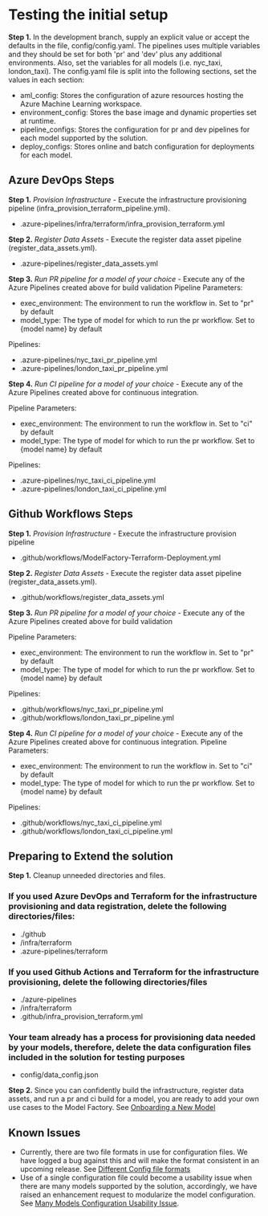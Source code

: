 # Testing the initial setup

**Step 1.** In the development branch, supply an explicit value or accept the defaults in the file, config/config.yaml. The pipelines uses multiple variables and they should be set for both 'pr' and 'dev' plus any additional environments. Also, set the variables for all models (i.e. nyc_taxi, london_taxi). The config.yaml file is split into the following sections, set the values in each section:

- aml_config: Stores the configuration of azure resources hosting the Azure Machine Learning workspace.
- environment_config: Stores the base image and dynamic properties set at runtime.
- pipeline_configs: Stores the configuration for pr and dev pipelines for each model supported by the solution.
- deploy_configs: Stores online and batch configuration for deployments for each model.  

## Azure DevOps Steps

**Step 1.** *Provision Infrastructure* - Execute the infrastructure provisioning pipeline (infra_provision_terraform_pipeline.yml).

- .azure-pipelines/infra/terraform/infra_provision_terraform.yml

**Step 2.** *Register Data Assets* - Execute the register data asset pipeline (register_data_assets.yml).

- .azure-pipelines/register_data_assets.yml

**Step 3.** *Run PR pipeline for a model of your choice* - Execute any of the Azure Pipelines created above for build validation
Pipeline Parameters:

- exec_environment: The environment to run the workflow in. Set to "pr" by default
- model_type: The type of model for which to run the pr workflow. Set to {model name} by default
  
Pipelines:

- .azure-pipelines/nyc_taxi_pr_pipeline.yml
- .azure-pipelines/london_taxi_pr_pipeline.yml

**Step 4.** *Run CI pipeline for a model of your choice* - Execute any of the Azure Pipelines created above for continuous integration.

Pipeline Parameters:

- exec_environment: The environment to run the workflow in. Set to "ci" by default
- model_type: The type of model for which to run the pr workflow. Set to {model name} by default

Pipelines:

- .azure-pipelines/nyc_taxi_ci_pipeline.yml
- .azure-pipelines/london_taxi_ci_pipeline.yml

## Github Workflows Steps

**Step 1.** *Provision Infrastructure* - Execute the infrastructure provision pipeline

- .github/workflows/ModelFactory-Terraform-Deployment.yml

**Step 2.** *Register Data Assets* - Execute the register data asset pipeline (register_data_assets.yml).

- .github/workflows/register_data_assets.yml

**Step 3.** *Run PR pipeline for a model of your choice* - Execute any of the Azure Pipelines created above for build validation

Pipeline Parameters:

- exec_environment: The environment to run the workflow in. Set to "pr" by default
- model_type: The type of model for which to run the pr workflow. Set to {model name} by default
  
Pipelines:

- .github/workflows/nyc_taxi_pr_pipeline.yml
- .github/workflows/london_taxi_pr_pipeline.yml

**Step 4.** *Run CI pipeline for a model of your choice* - Execute any of the Azure Pipelines created above for continuous integration.
Pipeline Parameters:

- exec_environment: The environment to run the workflow in. Set to "ci" by default
- model_type: The type of model for which to run the pr workflow. Set to {model name} by default

Pipelines:

- .github/workflows/nyc_taxi_ci_pipeline.yml
- .github/workflows/london_taxi_ci_pipeline.yml

## Preparing to Extend the solution

**Step 1.** Cleanup unneeded directories and files.

### If you used Azure DevOps and Terraform for the infrastructure provisioning and data registration, delete the following directories/files:

- ./github
- /infra/terraform
- .azure-pipelines/terraform

### If you used Github Actions and Terraform for the infrastructure provisioning, delete the following directories/files

- ./azure-pipelines
- /infra/terraform
- .github/infra_provision_terraform.yml

### Your team already has a process for provisioning data needed by your models, therefore, delete the data configuration files included in the solution for testing purposes

- config/data_config.json

**Step 2.** Since you can confidently build the infrastructure, register data assets, and run a pr and ci build for a model, you are ready to add your own use cases to the Model Factory. See [Onboarding a New Model](./OnboardingNewModel.md)

## Known Issues

- Currently, there are two file formats in use for configuration files. We have logged a bug against this and will make the format consistent in an upcoming release. See [Different Config file formats](https://github.com/microsoft/dstoolkit-mlops-v2/issues/107)
- Use of a single configuration file could become a usability issue when there are many models supported by the solution, accordingly, we have raised an enhancement request to modularize the model configuration. See [Many Models Configuration Usability Issue](https://github.com/microsoft/dstoolkit-mlops-v2/issues/110).
